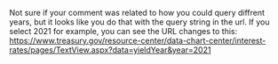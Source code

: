 Not sure if your comment was related to how you could query diffrent years, but it looks like you do that with the query string in the url.  If you select 2021 for example, you can see the URL changes to this: https://www.treasury.gov/resource-center/data-chart-center/interest-rates/pages/TextView.aspx?data=yieldYear&year=2021


